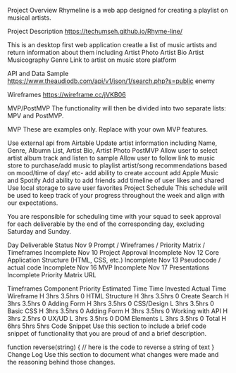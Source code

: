 Project Overview
Rhymeline is a web app designed for creating a playlist on musical artists.

Project Description
https://techumseh.github.io/Rhyme-line/



This is an desktop first web application creatle a list of music artists and return information about them including Artist Photo Artist Bio Artist Musicography Genre Link to artist on music store platform

API and Data Sample
https://www.theaudiodb.com/api/v1/json/1/search.php?s=public enemy

Wireframes
https://wireframe.cc/jVKB06

MVP/PostMVP
The functionality will then be divided into two separate lists: MPV and PostMVP.

MVP
These are examples only. Replace with your own MVP features.

Use external api from Airtable
Update artist information including Name, Genre, Albumn List, Artist Bio, Artist Photo
PostMVP
Allow user to select artist album track and listen to sample
Allow user to follow link to music store to purchase/add music to playlist
artist/song recommendations based on mood/time of day/ etc- add ability to create account
add Apple Music and Spotify
Add ability to add friends
add timeline of user likes and shared
Use local storage to save user favorites
Project Schedule
This schedule will be used to keep track of your progress throughout the week and align with our expectations.

You are responsible for scheduling time with your squad to seek approval for each deliverable by the end of the corresponding day, excluding Saturday and Sunday.

Day	Deliverable	Status
Nov 9	Prompt / Wireframes / Priority Matrix / Timeframes	Incomplete
Nov 10	Project Approval	Incomplete
Nov 12	Core Application Structure (HTML, CSS, etc.)	Incomplete
Nov 13	Pseudocode / actual code	Incomplete
Nov 16	MVP	Incomplete
Nov 17	Presentations	Incomplete
Priority Matrix
URL

Timeframes
Component	Priority	Estimated Time	Time Invested	Actual Time
Wireframe	H	3hrs	3.5hrs	0
HTML Structure	H	3hrs	3.5hrs	0
Create Search	H	3hrs	3.5hrs	0
Adding Form	H	3hrs	3.5hrs	0
CSS/Design	L	3hrs	3.5hrs	0
Basic CSS	H	3hrs	3.5hrs	0
Adding Form	H	3hrs	3.5hrs	0
Working with API	H	3hrs	2.5hrs	0
UX/UD	L	3hrs	3.5hrs	0
DOM Elements	L	3hrs	3.5hrs	0
Total	H	6hrs	5hrs	5hrs
Code Snippet
Use this section to include a brief code snippet of functionality that you are proud of and a brief description.

function reverse(string) {
	// here is the code to reverse a string of text
}
Change Log
Use this section to document what changes were made and the reasoning behind those changes.

